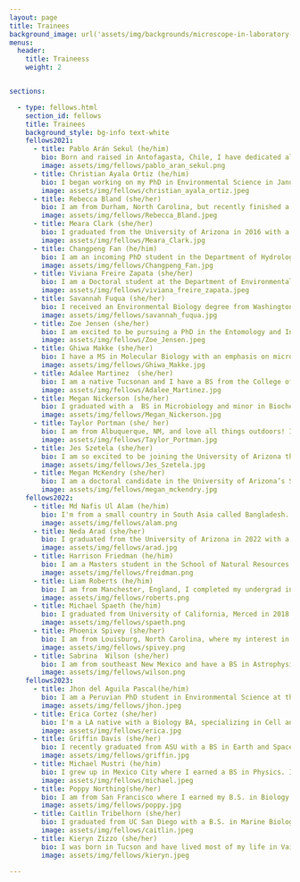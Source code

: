 ```yaml
---
layout: page
title: Trainees
background_image: url('assets/img/backgrounds/microscope-in-laboratory-P5S76HK.jpg')
menus:
  header:
    title: Traineess
    weight: 2


sections:

  - type: fellows.html
    section_id: fellows 
    title: Trainees
    background_style: bg-info text-white
    fellows2021:
      - title: Pablo Arán Sekul (he/him)
        bio: Born and raised in Antofagasta, Chile, I have dedicated all my university and work in the area of Microbiology and Microbial Ecology in extreme environments, specifically in the Atacama Desert, the desert where I grew up. My interest has always been to determine what microorganisms are in a specific environment and how they can survive harsh life conditions (for humans) using molecular and bioinformatics tools. I consider myself a lover of the desert and its secrets. I am a first-year Ecology and Evolutionary Biology PhD student.
        image: assets/img/fellows/pablo_aran_sekul.png
      - title: Christian Ayala Ortiz (he/him)
        bio: I began working on my PhD in Environmental Science in January 2021, under the supervision of Dr. Malak Tfaily. My current research interests include the use of multi-omics data to study the interaction between the environment and the microbial communities, and how it affects carbon and nutrient cycling. I am especially interested in the development of data analysis pipelines that allows to take full advantage of the available high throughput data.
        image: assets/img/fellows/christian_ayala_ortiz.jpeg
      - title: Rebecca Bland (she/her) 
        bio: I am from Durham, North Carolina, but recently finished a Master of Forestry and a Master of Arts in Religion at Yale University. I began my Ecology and Evolutionary Biology PhD fall 2021. I am interested in species invasion and rapid evolution, especially in the context of interspecific interaction. After three years being the "science person" in Divinity School, I also have a heart for science communication, and I enjoy making science understandable to diverse audiences. 
        image: assets/img/fellows/Rebecca_Bland.jpeg
      - title: Meara Clark (she/her)
        bio: I graduated from the University of Arizona in 2016 with a degree in Molecular and Cellular Biology. My first job after college was working as a research technician in the Baltrus Lab and my project studied the role of tailocins in microbe-microbe interactions. Currently, I am pursuing a MS in Natural Resources from the School of Natural Resources and the Environment and work with Dr. Laura Meredith studying the effects of drought on soil microbes. My research interests are focused on discovering the genetic mechanisms behind the complex interactions that exist in a microbial community. Then using that information to understand how these interactions fit into the larger picture of an ecosystem.
        image: assets/img/fellows/Meara_Clark.jpg
      - title: Changpeng Fan (he/him) 
        bio: I am an incoming PhD student in the Department of Hydrology and Atmospheric Science at the University of Arizona, advised by Dr. Yang Song. I am interested in climate and land feedback, focusing on the hydrology cycle, microbial-mediated soil carbon, nutrient cycle, and vegetation dynamics.
        image: assets/img/fellows/Changpeng_Fan.jpg
      - title: Viviana Freire Zapata (she/her)
        bio: I am a Doctoral student at the Department of Environmental Sciences at University of Arizona working with Malak Tfaily, PhD. My research interest focuses on understanding the role of biotic and abiotic interactions on ecosystems as a response to disturbance and/or stress. I am interested on the integration of multi-omics data to analyze the underlying processes on ecosystems such as arid soils, thawing permafrost peatlands and agricultural systems.
        image: assets/img/fellows/viviana_freire_zapata.jpeg
      - title: Savannah Fuqua (she/her)
        bio: I received an Environmental Biology degree from Washington University in St Louis where I conducted a senior thesis on the role soil microbes play in mediating plant-pollinator interactions. Since graduating, I have worked primarily with Point Reyes National Seashore Association as a vegetation and restoration ecology intern. This fall I will be joining the University of Arizona’s Ecology and Evolutionary Biology PhD program where I will be co-advised by Judith Bronstein and Rachel Gallery. I plan to continue investigating the role that the belowground microbial community plays in shaping the ecology and evolution of aboveground mutualisms. 
        image: assets/img/fellows/savannah_fuqua.jpg
      - title: Zoe Jensen (she/her)
        bio: I am excited to be pursuing a PhD in the Entomology and Insect Sciences GIDP at the University of Arizona with Dr. Matzkin as my NRT advisor. I received my bachelor’s degree at Cal Poly SLO in agriculture and plant sciences with a minor in biology. I hope to improve agricultural pest management techniques and global food stability through insect science and genetics.
        image: assets/img/fellows/Zoe_Jensen.jpeg
      - title: Ghiwa Makke (she/her)
        bio: I have a MS in Molecular Biology with an emphasis on microbial genetics from the Lebanese American University. I have been accepted into the Environmental Science PhD program at the University of Arizona under the supervision of Dr. Malak Tfaily. I am very interested in research involving the interaction between microorganisms and their environment and its impact on the entire biosphere.
        image: assets/img/fellows/Ghiwa_Makke.jpg
      - title: Adalee Martinez  (she/her)
        bio: I am a native Tucsonan and I have a BS from the College of Agriculture and Life Sciences at the University of Arizona. I am pursuing an MS in Environmental Science, advised by Albert Barberán in his Microbial Macroecology lab. My main research interest is in microbial ecology. I like to study the environment on a micro scale in order to apply it to larger ecosystem studies. I am currently looking at the distribution and dispersal of microbes in relation to biogeography. 
        image: assets/img/fellows/Adalee_Martinez.jpg
      - title: Megan Nickerson (she/her)
        bio: I graduated with a  BS in Microbiology and minor in Biochemistry from the University of Arizona Honors College in May. Beginning in Fall 2021, I will be pursuing a PhD in Environmental Science. My BRIDGES NRT program co-advisors will be Dr. Malak Tfaily and Dr. Jana U'Ren. My primary research interest is in the intersection between endophytic fungi and the chemical environment of their hosts. I aim to use genomics and molecular biology to identify the genetic basis for microbial functional traits and then use this knowledge to better understand patterns of microbial community assembly, biodiversity, nutrient cycling, and ecosystem function.
        image: assets/img/fellows/Megan_Nickerson.jpg
      - title: Taylor Portman (she/ her) 
        bio: I am from Albuquerque, NM, and love all things outdoors! I completed a BS in Biochemistry at the University of New Mexico where I did a senior research project on the impact of uranium mining legacy on root-associated fungal communities of the native grass Bouteloua gracilis. At the University of Arizona, I am pursuing a Master's in Environmental Science under the mentorship of Dr. Betsy Arnold and Dr. Malak Tfaily. I am interested in how fungi participate in the cycling of nutrients in an ecosystem and how these interactions shape the environment. 
        image: assets/img/fellows/Taylor_Portman.jpg
      - title: Jes Szetela (she/her) 
        bio: I am so excited to be joining the University of Arizona this fall! I graduated from the University of New England in 2019 with a BS in Environmental Science, and have been bouncing around the country in various field tech positions since then. I will be joining the Department of Ecology and Evolutionary Biology and the Saleska Lab to pursue a PhD. My research interests are focused on understanding how shifts in vegetative communities impact biogeochemical cycling across scales, specifically in the context of climate change.
        image: assets/img/fellows/Jes_Szetela.jpg  
      - title: Megan McKendry (she/her)
        bio: I am a doctoral candidate in the University of Arizona’s School of Sociology. I hold a Master of Public Health in Sociomedical Sciences from Columbia University. My research, under the supervision of Dr. Jennifer Croissant explores how "Cultures of Science" can help us to gain insight into interdisciplinary science collaboration and leverage findings to improve student training in STEM.
        image: assets/img/fellows/megan_mckendry.jpg
    fellows2022:
      - title: Md Nafis Ul Alam (he/him)
        bio: I'm from a small country in South Asia called Bangladesh. I majored in Biochemistry and Molecular Biology from the University of Dhaka. I am currently pusuing a PhD in the School of Plant Sciences under the supervision of Dr. Rod A. Wing. My broad research interest is evolutionary biology.
        image: assets/img/fellows/alam.png
      - title: Neda Arad (she/her)
        bio: I graduated from the University of Arizona in 2022 with a master’s degree in Plant Sciences. I am currently pursuing my Ph.D. in the School of Plant Sciences under the supervision of Professor Arnold. My research interest is in how regional, landscape and local factors affect ecosystem services. I see myself as an enthusiastic researcher, always looking for scientific challenges. My passion as a researcher comes from a life-long obsession with learning new things. There is nothing more beautiful than education in my life, and I think this is how we can change the world into a better place to live. 
        image: assets/img/fellows/arad.jpg
      - title: Harrison Friedman (he/him)
        bio: I am a Masters student in the School of Natural Resources working under Dr. Rachel Gallery. I have a background working in federal land management with the Bureau of Land Management and National Park Service. I am broadly interested in the ways in which land use and land management activities influence microbial community composition. My current research explores how soil microbial community composition and function change in response to altered precipitation regimes and drought.
        image: assets/img/fellows/freidman.png
      - title: Liam Roberts (he/him)
        bio: I am from Manchester, England, I completed my undergrad in Zoology and my Masters-by-Research in molecular ecology at the University of Salford Manchester. I moved to the US three years ago to be with my wife. I will be joining the University of Arizona's EIS program this year to complete my PhD and will be advised by Luciano Matzkin. My research interests are more focused on evolutionary biology and behavioral ecology. In particular I am most interested in understanding the function of adaptive traits and the evolutionary history of different organisms. 
        image: assets/img/fellows/roberts.png
      - title: Michael Spaeth (he/him)
        bio: I graduated from University of California, Merced in 2018 with a bachelor's degree in Biological Sciences and an emphasis in Ecology and Evolutionary Biology. I have since been employed as a vegetation management/monitoring technician at Point Reyes National Seashore Association where I have been involved in habitat restoration and plant community monitoring. Having spent the last four years restoring disrupted ecosystems, I am excited to pursue a master's degree in Natural Resources from the School of Natural Resources and the Environment to better understand the impacts of plant invasion on above and below ground plant-microbe communities. I hope to produce research that improves current land management efforts. I have the honor of being co-advised by Drs. Elise Gornish and Albert Barberán. I'm grateful to be here and excited for the opportunities to come!
        image: assets/img/fellows/spaeth.png
      - title: Phoenix Spivey (she/her)
        bio: I am from Louisburg, North Carolina, where my interest in all things environmental developed. In May 2020, I earned a BS in Environmental Science at North Carolina State University. At the University of Arizona, I am pursuing a MS in Natural Resources under the mentorship of Dr. Laura Meredith. I am interested in biomonitoring techniques to improve and support biogeochemical cycles, ecosystem health, sustainable/equitable infrastructure, and community resilience.  
        image: assets/img/fellows/spivey.png
      - title: Sabrina	Wilson (she/her)
        bio: I am from southeast New Mexico and have a BS in Astrophysics and Chemistry from Northern Arizona University. I enjoy hiking, mountain biking, and tending to my native pollinator garden. Beginning in Fall 2022, I will be pursuing a Master’s in Atmospheric Science under the mentorship of Dr. Yang Song. My research interests include human-ecosystem interactions and climate-land feedback, focusing on microbial mediation and carbon sequestration and how these interactions shape our environment on a larger scale.
        image: assets/img/fellows/wilson.png
    fellows2023:
      - title: Jhon del Aguila Pascal(he/him)
        bio: I am a Peruvian PhD student in Environmental Science at the University of Arizona. My advisors are Scott Saleska and Malak Tfaily. I am interested on the application of molecular techniques (e.g. metagenomics and metabolomics) to study the microbial ecology of methane cycle dynamics in tropical wetlands. 
        image: assets/img/fellows/jhon.jpeg
      - title: Erica Cortez (she/her)
        bio: I'm a LA native with a Biology BA, specializing in Cell and Molecular Biology, with a minor in Latino/a Latin American Studies. I am joining the Arizona Biological and Biomedical Sciences (ABBS) Program PhD program, then transitioning to Plant Sciences at the University of Arizona. My research interest is in microbial communities and their adaptive strategies towards environmental stressors. 
        image: assets/img/fellows/erica.jpg
      - title: Griffin Davis (she/her)
        bio: I recently graduated from ASU with a BS in Earth and Space Exploration BS, concentrated on geological sciences. My interests lie within fungal symbiosis and parasitic relationships within the realms of mycology, bryology, and lichenology. I am pursuing a Plant Pathology MS under Dr. Betsy Arnold, testing how environmental variables at multiple scales influence distributions of sexual and asexual stages of fungi.
        image: assets/img/fellows/griffin.jpg
      - title: Michael Mustri (he/him)
        bio: I grew up in Mexico City where I earned a BS in Physics. I recently completed an Ecology, Evolution, and Conservation MS in London and am now starting an EEB PhD advised by Dr. Saleska. My research interests revolve around how ecosystems are shaped by the interactions between organisms and their environment, and how to best capture these complex relationships within a unified mathematical framework. 
        image: assets/img/fellows/michael.jpeg
      - title: Poppy Northing(she/her)
        bio: I am from San Francisco where I earned my B.S. in Biology and Environmental Studies. Recently, I worked as a laboratory technician at UC Berkeley. I am join the Ecology and Evolutionary Biology PhD program, advised by Dr. Katrina Dlugosch. I plan to leverage genomics to investigate how wild plant communities are responding to novel environmental conditions caused by anthropogenic change.
        image: assets/img/fellows/poppy.jpg
      - title: Caitlin Tribelhorn (she/her)
        bio: I graduated from UC San Diego with a B.S. in Marine Biology and a minor in Chemistry. I am now pursuing a Environmental Science PhD, advised by Dr. Paul Carini. My primary research interest is connecting microorganisms, specifically archaea, to biogeochemical cycles that mediate the Earth's climate 
        image: assets/img/fellows/caitlin.jpeg
      - title: Kieryn Zizzo (she/her)
        bio: I was born in Tucson and have lived most of my life in Vail, Arizona. I have always loved plants, but my passion for fungal plant pathology began when working in a Plant Pathology lab. I am currently a MS student in the Plant Pathology department advised by Dr. Betsy Arnold. My research will focus on lettuce endophytes and Fusarium wilt of lettuce.
        image: assets/img/fellows/kieryn.jpeg

---
```



